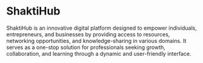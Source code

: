 # ShaktiHub
ShaktiHub is an innovative digital platform designed to empower individuals, entrepreneurs, and businesses by providing access to resources, networking opportunities, and knowledge-sharing in various domains. It serves as a one-stop solution for professionals seeking growth, collaboration, and learning through a dynamic and user-friendly interface.
